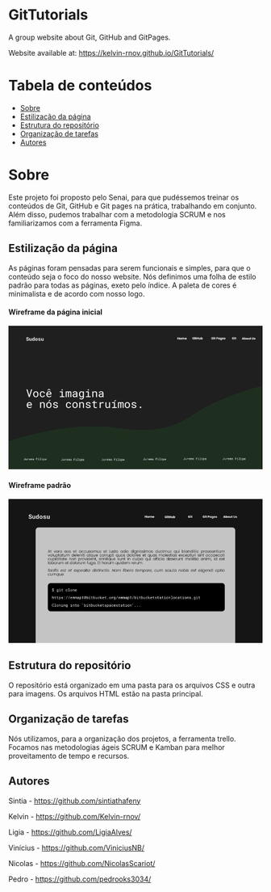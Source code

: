 # GitTutorials
A group website about Git, GitHub and GitPages.  

Website available at: https://kelvin-rnov.github.io/GitTutorials/

Tabela de conteúdos
=================
<!--ts-->
   * [Sobre](#sobre)
   * [Estilização da página](#estilização-da-pagina)
   * [Estrutura do repositório](#estrutura-do-repositorio)
   * [Organização de tarefas](#organizaçao-de-tarefas)
   * [Autores](#autores)
<!--te-->


# Sobre

Este projeto foi proposto pelo Senai, para que pudéssemos treinar os conteúdos de Git, GitHub e Git pages na prática, trabalhando em conjunto. Além disso, pudemos trabalhar com a metodologia SCRUM e nos familiarizamos com a ferramenta Figma.



## Estilização da página
As páginas foram pensadas para serem funcionais e simples, para que o conteúdo seja o foco do nosso website. Nós definimos uma folha de estilo padrão para todas as páginas, exeto pelo índice. A paleta de cores é minimalista e de acordo com nosso logo.

#### Wireframe da página inicial



<p align="center">
  <img src="images\index-wireframe.PNG" title="hover text">
</p>

#### Wireframe padrão
<p align="center">
  <img src="images\paginas-segundarias.PNG"  alt="hover">
</p>


## Estrutura do repositório
O repositório está organizado em uma pasta para os arquivos CSS e outra para imagens. Os arquivos HTML estão na pasta principal.


## Organização de tarefas
Nós utilizamos, para a organização dos projetos, a ferramenta trello. Focamos nas metodologias ágeis SCRUM e Kamban para melhor proveitamento de tempo e recursos.

## Autores

Sintia - https://github.com/sintiathafeny  

Kelvin - https://github.com/Kelvin-rnov/  

Ligia - https://github.com/LigiaAlves/  

Vinícius - https://github.com/ViniciusNB/  

Nicolas - https://github.com/NicolasScariot/  

Pedro - https://github.com/pedrooks3034/  
